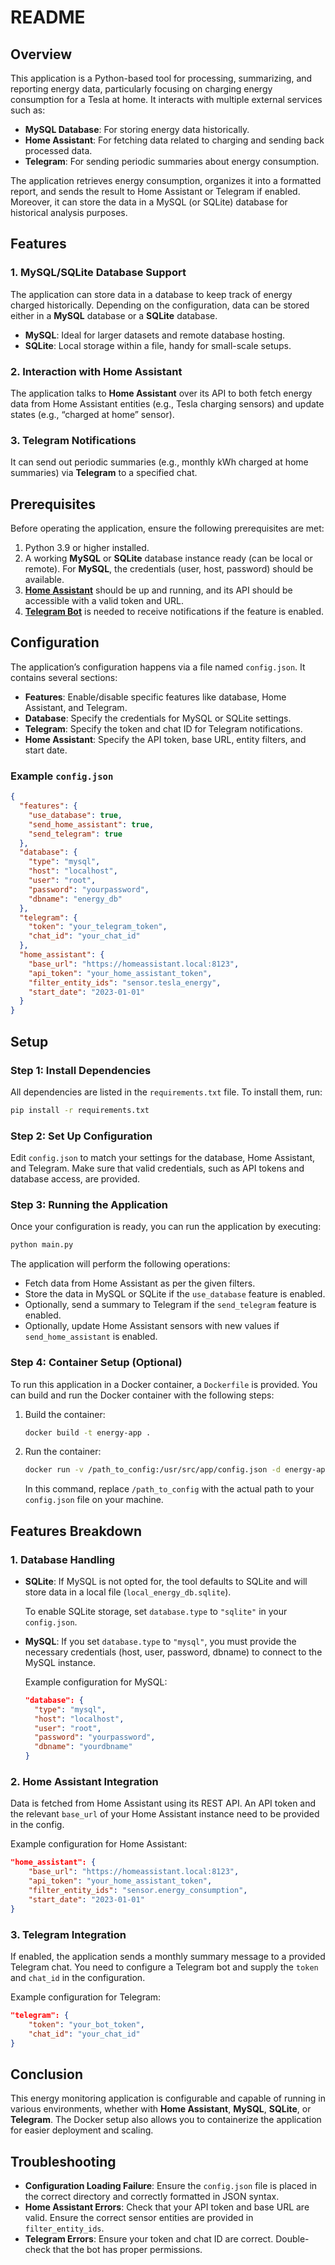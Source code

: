 # README

## Overview

This application is a Python-based tool for processing, summarizing, and reporting energy data, particularly focusing on charging energy consumption for a Tesla at home. It interacts with multiple external services such as:

- **MySQL Database**: For storing energy data historically.
- **Home Assistant**: For fetching data related to charging and sending back processed data.
- **Telegram**: For sending periodic summaries about energy consumption.

The application retrieves energy consumption, organizes it into a formatted report, and sends the result to Home Assistant or Telegram if enabled. Moreover, it can store the data in a MySQL (or SQLite) database for historical analysis purposes.

## Features

### 1. MySQL/SQLite Database Support
The application can store data in a database to keep track of energy charged historically. Depending on the configuration, data can be stored either in a **MySQL** database or a **SQLite** database.

- **MySQL**: Ideal for larger datasets and remote database hosting.
- **SQLite**: Local storage within a file, handy for small-scale setups.

### 2. Interaction with Home Assistant
The application talks to **Home Assistant** over its API to both fetch energy data from Home Assistant entities (e.g., Tesla charging sensors) and update states (e.g., “charged at home” sensor). 

### 3. Telegram Notifications
It can send out periodic summaries (e.g., monthly kWh charged at home summaries) via **Telegram** to a specified chat.

## Prerequisites

Before operating the application, ensure the following prerequisites are met:

1. Python 3.9 or higher installed.
2. A working **MySQL** or **SQLite** database instance ready (can be local or remote). For **MySQL**, the credentials (user, host, password) should be available.
3. [**Home Assistant**](https://www.home-assistant.io/) should be up and running, and its API should be accessible with a valid token and URL.
4. [**Telegram Bot**](https://core.telegram.org/bots#6-botfather) is needed to receive notifications if the feature is enabled.

## Configuration

The application’s configuration happens via a file named `config.json`. It contains several sections:

- **Features**: Enable/disable specific features like database, Home Assistant, and Telegram.
- **Database**: Specify the credentials for MySQL or SQLite settings.
- **Telegram**: Specify the token and chat ID for Telegram notifications.
- **Home Assistant**: Specify the API token, base URL, entity filters, and start date.

### Example `config.json`

```json
{
  "features": {
    "use_database": true,
    "send_home_assistant": true,
    "send_telegram": true
  },
  "database": {
    "type": "mysql",
    "host": "localhost",
    "user": "root",
    "password": "yourpassword",
    "dbname": "energy_db"
  },
  "telegram": {
    "token": "your_telegram_token",
    "chat_id": "your_chat_id"
  },
  "home_assistant": {
    "base_url": "https://homeassistant.local:8123",
    "api_token": "your_home_assistant_token",
    "filter_entity_ids": "sensor.tesla_energy",
    "start_date": "2023-01-01"
  }
}
```

## Setup

### Step 1: Install Dependencies

All dependencies are listed in the `requirements.txt` file. To install them, run:

```bash
pip install -r requirements.txt
```

### Step 2: Set Up Configuration

Edit `config.json` to match your settings for the database, Home Assistant, and Telegram. Make sure that valid credentials, such as API tokens and database access, are provided.

### Step 3: Running the Application

Once your configuration is ready, you can run the application by executing:

```bash
python main.py
```

The application will perform the following operations:
- Fetch data from Home Assistant as per the given filters.
- Store the data in MySQL or SQLite if the `use_database` feature is enabled.
- Optionally, send a summary to Telegram if the `send_telegram` feature is enabled.
- Optionally, update Home Assistant sensors with new values if `send_home_assistant` is enabled.

### Step 4: Container Setup (Optional)

To run this application in a Docker container, a `Dockerfile` is provided. You can build and run the Docker container with the following steps:

1. Build the container:

    ```bash
    docker build -t energy-app .
    ```

2. Run the container:

    ```bash
    docker run -v /path_to_config:/usr/src/app/config.json -d energy-app
    ```

   In this command, replace `/path_to_config` with the actual path to your `config.json` file on your machine.

## Features Breakdown

### 1. Database Handling

- **SQLite**: If MySQL is not opted for, the tool defaults to SQLite and will store data in a local file (`local_energy_db.sqlite`).
  
  To enable SQLite storage, set `database.type` to `"sqlite"` in your `config.json`.

- **MySQL**: If you set `database.type` to `"mysql"`, you must provide the necessary credentials (host, user, password, dbname) to connect to the MySQL instance.
  
  Example configuration for MySQL:

  ```json
  "database": {
    "type": "mysql",
    "host": "localhost",
    "user": "root",
    "password": "yourpassword",
    "dbname": "yourdbname"
  }
  ```

### 2. Home Assistant Integration

Data is fetched from Home Assistant using its REST API. An API token and the relevant `base_url` of your Home Assistant instance need to be provided in the config.

Example configuration for Home Assistant:

```json
"home_assistant": {
    "base_url": "https://homeassistant.local:8123",
    "api_token": "your_home_assistant_token",
    "filter_entity_ids": "sensor.energy_consumption",
    "start_date": "2023-01-01"
}
```

### 3. Telegram Integration

If enabled, the application sends a monthly summary message to a provided Telegram chat. You need to configure a Telegram bot and supply the `token` and `chat_id` in the configuration.

Example configuration for Telegram:

```json
"telegram": {
    "token": "your_bot_token",
    "chat_id": "your_chat_id"
}
```

## Conclusion

This energy monitoring application is configurable and capable of running in various environments, whether with **Home Assistant**, **MySQL**, **SQLite**, or **Telegram**. The Docker setup also allows you to containerize the application for easier deployment and scaling.

## Troubleshooting

- **Configuration Loading Failure**: Ensure the `config.json` file is placed in the correct directory and correctly formatted in JSON syntax.
- **Home Assistant Errors**: Check that your API token and base URL are valid. Ensure the correct sensor entities are provided in `filter_entity_ids`.
- **Telegram Errors**: Ensure your token and chat ID are correct. Double-check that the bot has proper permissions.
